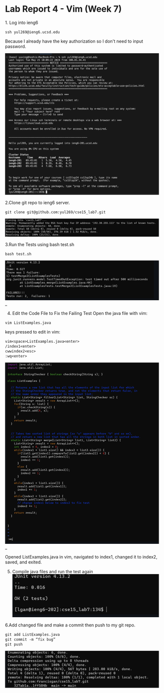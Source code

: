 <h1> Lab Report 4 - Vim (Week 7)</h1>
1. Log into ieng6

```
ssh yul269@ieng6.ucsd.edu
```
Because I already have the key authorization so I don't need to input password. 

![plot](https://github.com/yuxing26liu/cse15l-lab-reports/blob/main/lab_report4/Screenshot%202024-05-31%20at%209.49.45%20AM.png)

2.Clone git repo to ieng6 server.
```
git clone git@github.com:yul269/cse15_lab7.git
```

![plot](https://github.com/yuxing26liu/cse15l-lab-reports/blob/main/lab_report4/Screenshot%202024-05-31%20at%209.57.44%20AM.png)


3.Run the Tests using bash test.sh
```
bash test.sh 
```

![plot](https://github.com/yuxing26liu/cse15l-lab-reports/blob/main/lab_report4/Screenshot%202024-05-31%20at%2010.00.45%20AM.png)_

4. Edit the Code File to Fix the Failing Test
Open the java file with vim:
```
vim ListExamples.java
```
keys pressed to edit in vim:

```
vim<space>ListExamples.java<enter>
/index1<enter>
cwwindex2<esc>
:wq<enter>
```
![plot](https://github.com/yuxing26liu/cse15l-lab-reports/blob/main/lab_report4/Screenshot%202024-05-31%20at%2011.04.55%20AM.png)_

Opened ListExamples.java in vim, navigated to index1, changed it to index2, saved, and exited.

5. Compile java files and run the test again 
![plot](https://github.com/yuxing26liu/cse15l-lab-reports/blob/main/lab_report4/Screenshot%202024-05-31%20at%2011.08.01%20AM.png)

6.Add changed file and make a commit then push to my git repo.
```
git add ListExamples.java
git commit -m “fix bug”
git push
```

![plot](https://github.com/yuxing26liu/cse15l-lab-reports/blob/main/lab_report4/Screenshot%202024-05-31%20at%2011.35.32%20AM.png)

